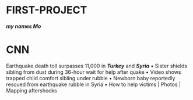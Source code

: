 # FIRST-PROJECT

***my names Mo***

# CNN 

Earthquake death toll surpasses 11,000 in ***Turkey*** and ***Syria***
• Sister shields sibling from dust during 36-hour wait for help after quake
• Video shows trapped child comfort sibling under rubble
• Newborn baby reportedly rescued from earthquake rubble in Syria
• How to help victims | Photos | Mapping aftershocks

